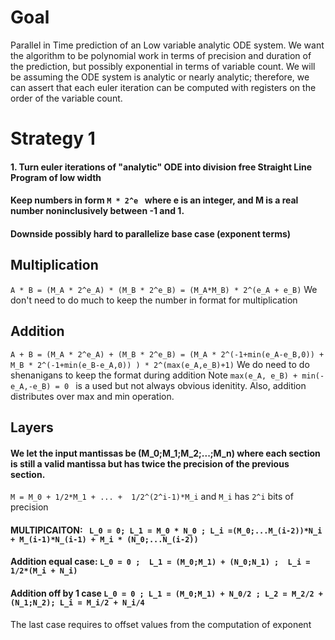 # Goal 
Parallel in Time prediction of an Low variable analytic ODE system.
We want the algorithm to be polynomial work in terms of precision and duration of the prediction, but possibly exponential in terms of variable count.
We will be assuming the ODE system is analytic or nearly analytic; therefore,
we can assert that each euler iteration can be computed with registers on the order of the variable count.
# Strategy 1 
#### 1. Turn euler iterations of "analytic" ODE into division free Straight Line Program of low width
#### Keep numbers in form ```M * 2^e ``` where e is an integer, and M is a real number noninclusively between -1 and 1.
#### Downside possibly hard to parallelize base case (exponent terms)
## Multiplication
``` A * B = (M_A * 2^e_A) * (M_B * 2^e_B) = (M_A*M_B) * 2^(e_A + e_B) ```
We don't need to do much to keep the number in format for multiplication
## Addition
``` A + B = (M_A * 2^e_A) + (M_B * 2^e_B) = (M_A * 2^(-1+min(e_A-e_B,0)) + M_B * 2^(-1+min(e_B-e_A,0)) ) * 2^(max(e_A,e_B)+1) ```
We do need to do shenanigans to keep the format during addition
Note ``` max(e_A, e_B) + min(-e_A,-e_B) = 0  ``` is a used but not always obvious idenitity.
Also, addition distributes over max and min operation.
## Layers 
#### We let the input mantissas be (M_0;M_1;M_2;...;M_n) where each section is still a valid mantissa but has twice the precision of the previous section.
``` M = M_0 + 1/2*M_1 + ... +  1/2^(2^i-1)*M_i ```
and ```M_i``` has ```2^i``` bits of precision
#### MULTIPICAITON: ``` L_0 = 0; L_1 = M_0 * N_0 ; L_i =(M_0;...M_(i-2))*N_i + M_(i-1)*N_(i-1) + M_i * (N_0;...N_(i-2))```
#### Addition equal case: ```L_0 = 0 ;  L_1 = (M_0;M_1) + (N_0;N_1) ;  L_i = 1/2*(M_i + N_i)```
#### Addition off by 1 case ``` L_0 = 0 ; L_1 = (M_0;M_1) + N_0/2 ; L_2 = M_2/2 + (N_1;N_2); L_i = M_i/2 + N_i/4 ```
The last case requires to offset values from the computation of exponent
